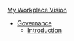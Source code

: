  [My Workplace Vision](#workplace)

  * [Governance](governance)
    + [Introduction](/workplace/governance/readme.md)

